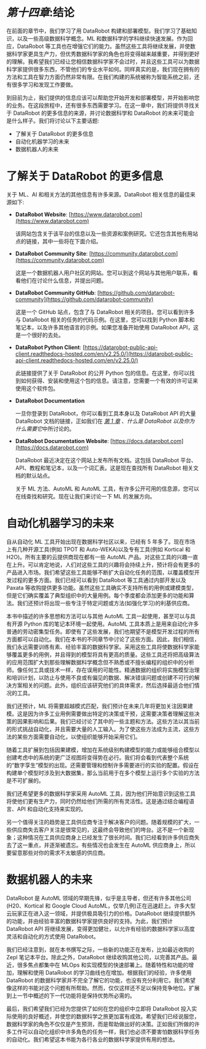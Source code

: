 # *第十四章*:结论

在前面的章节中，我们学习了用 DataRobot 构建和部署模型。我们学习了基础知识，以及一些高级数据科学概念。ML 和数据科学的学科继续快速发展。作为回应，DataRobot 等工具也在增强它们的能力。虽然这些工具将继续发展，并使数据科学家更具生产力，但优秀数据科学家的角色也将变得越来越重要，并得到更好的理解。我希望我们已经让您相信数据科学家不会过时，并且这些工具可以为数据科学家提供很多东西，不管他们的专业水平如何。同样真实的是，我们现在拥有的方法和工具在智力方面仍然非常有限。在我们构建的系统被称为智能系统之前，还有很多学习和发现工作要做。

到目前为止，我们提供的信息应该可以帮助您开始开发和部署模型，并开始影响您的业务。在这段旅程中，还有很多东西需要学习。在这一章中，我们将提供寻找关于 DataRobot 的更多信息的来源，并讨论数据科学和 DataRobot 的未来可能会是什么样子。我们将讨论以下主要话题:

*   了解关于 DataRobot 的更多信息
*   自动化机器学习的未来
*   数据机器人的未来

# 了解关于 DataRobot 的更多信息

关于 ML、AI 和相关方法的其他信息有许多来源。DataRobot 相关信息的最佳来源如下:

*   **DataRobot Website**: [https://www.datarobot.com](https://www.datarobot.com)

    该网站包含关于该平台的信息以及一些资源和案例研究。它还包含其他有用站点的链接，其中一些将在下面介绍。

*   **DataRobot Community Site**: [https://community.datarobot.com](https://community.datarobot.com)

    这是一个数据机器人用户社区的网站。您可以到这个网站与其他用户联系，看看他们在讨论什么信息，并提出问题。

*   **DataRobot Community GitHub**: [https://github.com/datarobot-community](https://github.com/datarobot-community)

    这是一个 GitHub 站点，包含了与 DataRobot 相关的项目。您可以看到许多与 DataRobot 相关的任务的代码示例。在这里，您可以找到 Python 脚本和笔记本，以及许多其他语言的示例。如果您准备开始使用 DataRobot API，这是一个很好的去处。

*   **DataRobot Python Client**: [https://datarobot-public-api-client.readthedocs-hosted.com/en/v2.25.0/](https://datarobot-public-api-client.readthedocs-hosted.com/en/v2.25.0/)

    此链接提供了关于 DataRobot 的公开 Python 包的信息。在这里，你可以找到如何获得、安装和使用这个包的信息。请注意，您需要一个有效的许可证来使用这个软件包。

*   **DataRobot Documentation**

    一旦你登录到 DataRobot，你可以看到工具本身以及 DataRobot API 的大量 DataRobot 文档的链接，正如我们在 [*第 1 章*](B17159_01_Final_NM_ePub.xhtml#_idTextAnchor014) 、*什么是 DataRobot 以及你为什么需要它*中所讨论的。

*   **DataRobot Documentation Website**: [https://docs.datarobot.com](https://docs.datarobot.com)

    DataRobot 最近决定在这个网站上发布所有文档。这包括 DataRobot 平台、API、教程和笔记本，以及一个词汇表。这是现在查找所有 DataRobot 相关文档的默认站点。

    关于 ML 方法、AutoML 和 AutoML 工具，有许多公开可用的信息源，您可以在线查找和研究。现在让我们来讨论一下 ML 的发展方向。

# 自动化机器学习的未来

自从自动化 ML 工具开始出现在数据科学社区以来，已经有 5 年多了。现在市场上有几种开源工具(例如 TPOT 和 Auto-WEKA)以及专有工具(例如 Kortical 和 H2O)。所有主要的云提供商现在都有一些 AutoML 产品。对这些工具的兴趣一直在上升。可以肯定地说，人们对这些工具的兴趣将会持续上升，预计将会有更多的产品进入市场。我们希望这些工具能够不断扩大自动化任务的范围，以覆盖模型开发过程的更多方面。我们已经可以看到 DataRobot 等工具通过内部开发以及 Paxata 等收购提供更多功能。虽然这些工具确实不支持所有的用例或建模类型，但是它们确实覆盖了典型组织中的大量用例。每个季度都会添加更多的功能和算法。我们还预计将出现一些专注于特定问题或方法(如强化学习)的利基供应商。

本书中描述的许多思想和方法可以与其他 AutoML 工具一起使用，甚至可以与具有开源 Python 库的笔记本环境一起使用。AutoML 工具本质上是用来自动化许多普通的劳动密集型任务。即使有了这些发展，我们也期望不是模型开发过程的所有方面都可以自动化。我们在本书的不同章节中讨论了这些方面。因此，我们相信，我们永远需要训练有素、经验丰富的数据科学家。采用这些工具将使数据科学家能够覆盖更多的用例，并且得到的模型将具有更高的质量。这些工具还将把高级算法的应用范围扩大到那些理解数据科学概念但不熟悉或不擅长编程的组织中的分析师。像任何工具或技术一样，存在误用的可能性。精通数据的组织将实施模型治理和培训计划，以防止与使用不良或有偏见的数据、解决错误问题或创建不可行的解决方案相关的问题。此外，组织应该研究他们的具体需求，然后选择最适合他们情况的工具。

我们还预计，ML 将需要超越模式匹配，我们预计在未来几年将更加关注因果建模。这是因为许多工业用例需要做出特定的决策或干预，这需要决策者理解这些决策的因果影响和后果。我们已经讨论了其中的一些主题和方法。这些方法以其当前的形式挑战自动化，并且需要大量的人工输入。为了使这些方法成为主流，这些方法的某些方面需要自动化，以使组织能够开始采用它们。

随着工具扩展到包括因果建模，增加在系统级别构建模型的能力或能够组合模型以创建考虑中的系统的更广泛视图将变得势在必行。我们将会看到代表整个系统的“数字孪生”模型的出现。还需要管理和控制许多需要进行的实验的配置。假设在构建单个模型时涉及到大数据集，那么当前用于在多个模型上运行多个实验的方法是不可扩展的。

我们还希望更多的数据科学家采用 AutoML 工具，因为他们开始意识到这些工具将使他们更有生产力，同时仍然给他们所需的所有灵活性。这是通过结合编程语言、API 和自动化支持来实现的。

另一个值得关注的趋势是工具供应商专注于解决客户的问题。随着规模的扩大，一些供应商失去客户关注是很常见的，这最终会导致他们的垮台。这不是一个新现象；这种情况在工具供应商身上已经发生了很长时间。我们已经看到许多供应商失去了这一重点，并逐渐被遗忘。有些情况也会发生在 AutoML 供应商身上，所以要留意那些对你的需求不太敏感的供应商。

# 数据机器人的未来

DataRobot 是 AutoML 领域的早期先锋，似乎是主导者，但还有许多其他公司(H20、Kortical 和 Google Cloud AutoML，仅举几例)正在迅速赶上。许多大型云玩家正在进入这一领域，并提供极具吸引力的价格。DataRobot 继续提供额外的功能，并由经验丰富的数据科学家提供良好的支持。为此，我们预计 DataRobot API 将继续发展，变得更加健壮，以允许有经验的数据科学家以高度灵活和自动化的方式使用 DataRobot。

我们已经注意到，就在本书撰写之际，一些新的功能正在发布，比如最近收购的 Zepl 笔记本平台。除此之外，DataRobot 继续收购其他公司，以完善其产品。最近，很多焦点都集中在 MLOps 和实现模型的快速部署上。随着特性和功能的增加，理解和使用 DataRobot 的学习曲线也在增加。根据我们的经验，许多使用 DataRobot 的数据科学家并不完全了解它的功能，也没有充分利用它。我们希望像这样的书能对这个问题有所帮助。然而，仅仅这样还不足以保持竞争地位。扩展到上一节中概述的下一代功能将是保持优势所必需的。

最后，我们希望我们已经为您提供了如何在您的组织中立即将 DataRobot 投入实际使用的良好概述，并使您的数据科学之旅更加富有成效。希望我们已经说服您，数据科学家的角色不仅仅是产生预测，而是帮助做出好的决策。正如我们所做的许多工作可以自动化组织中许多角色的任务一样，我们也必须不要害怕数据科学任务的自动化。我们希望这本书能为各行各业的数据科学家提供有用的想法。